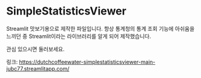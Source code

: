 # SimpleStatisticsViewer

Streamlit 맛보기용으로 제작한 파일입니다. 항상 통계청의 통계 조회 기능에 아쉬움을 느끼던 중 Streamlit이라는 라이브러리를 알게 되어 제작했습니다.

관심 있으시면 둘러보세요.

링크: https://dutchcoffeewater-simplestatisticsviewer-main-jubc77.streamlitapp.com/
